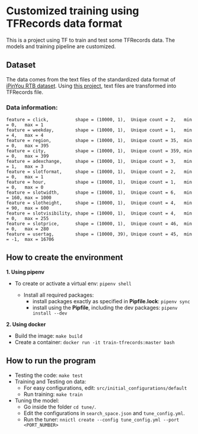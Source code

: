 # Customized training using TFRecords data format

This is a project using TF to train and test some TFRecords data. The models and training pipeline are customized.

## Dataset
The  data comes from the text files of the  standardized data format of [iPinYou RTB dataset](https://github.com/wnzhang/make-ipinyou-data). Using [this project](https://github.com/rdolor/data-to-tfrecords), text files are transformed into TFRecords file.

### Data information:
```
feature = click,          shape = (10000, 1),  Unique count = 2,   min = 0,   max = 1
feature = weekday,        shape = (10000, 1),  Unique count = 1,   min = 4,   max = 4
feature = region,         shape = (10000, 1),  Unique count = 35,  min = 0,   max = 395
feature = city,           shape = (10000, 1),  Unique count = 359, min = 0,   max = 399
feature = adexchange,     shape = (10000, 1),  Unique count = 3,   min = 1,   max = 3
feature = slotformat,     shape = (10000, 1),  Unique count = 2,   min = 0,   max = 1
feature = hour,           shape = (10000, 1),  Unique count = 1,   min = 0,   max = 0
feature = slotwidth,      shape = (10000, 1),  Unique count = 6,   min = 160, max = 1000
feature = slotheight,     shape = (10000, 1),  Unique count = 4,   min = 90,  max = 600
feature = slotvisibility, shape = (10000, 1),  Unique count = 4,   min = 0,   max = 255
feature = slotprice,      shape = (10000, 1),  Unique count = 46,  min = 0,   max = 280
feature = usertag,        shape = (10000, 39), Unique count = 45,  min = -1,  max = 16706
```

## How to create the environment

**1. Using pipenv**

* To create or activate a virtual env: `pipenv shell`

    * Install all required packages:
        * install packages exactly as specified in **Pipfile.lock**: `pipenv sync`
        * install using the **Pipfile**, including the dev packages: `pipenv install --dev`

**2. Using docker**

* Build the image: `make build`
* Create a container: `docker run -it train-tfrecords:master bash`

## How to run the program
* Testing the code: `make test`
* Training and Testing on data:
    - For easy configurations, edit: `src/initial_configurations/default`
    - Run training: `make train`
* Tuning the model:
    - Go inside the folder `cd tune/`.
    - Edit the configurations in `search_space.json` and `tune_config.yml`.
    - Run the tuner: `nnictl create --config tune_config.yml --port <PORT_NUMBER>`






